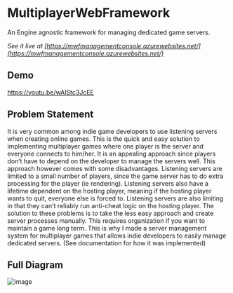 # MultiplayerWebFramework

An Engine agnostic framework for managing dedicated game servers.

*See it live at [https://mwfmanagementconsole.azurewebsites.net/](https://mwfmanagementconsole.azurewebsites.net/)*

## Demo
https://youtu.be/wAIStc3JcEE

## Problem Statement
It is very common among indie game developers to use listening servers when creating
online games. This is the quick and easy solution to implementing multiplayer games where one
player is the server and everyone connects to him/her. It is an appealing approach since players
don’t have to depend on the developer to manage the servers well. This approach however comes
with some disadvantages. Listening servers are limited to a small number of players, since the
game server has to do extra processing for the player (ie rendering). Listening servers also have a
lifetime dependent on the hosting player, meaning if the hosting player wants to quit, everyone
else is forced to. Listening servers are also limiting in that they can't reliably run anti-cheat logic
on the hosting player. The solution to these problems is to take the less easy approach and create
server processes manually. This requires organization if you want to maintain a game long term.
This is why I made a server management system for multiplayer games that allows indie
developers to easily manage dedicated servers.
(See documentation for how it was implemented)

## Full Diagram
![image](https://user-images.githubusercontent.com/7013902/131390434-9dfd03ee-c5b5-421a-9db6-4778d0ce8a92.png)





